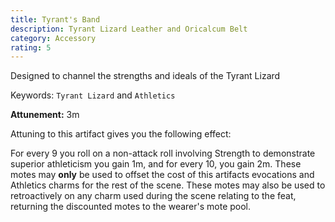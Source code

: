 ```yaml
---
title: Tyrant's Band
description: Tyrant Lizard Leather and Oricalcum Belt
category: Accessory
rating: 5
---
```


Designed to channel the strengths and ideals of the Tyrant Lizard

Keywords: `Tyrant Lizard` and `Athletics`

**Attunement:** 3m

Attuning to this artifact gives you the following effect:

For every 9 you roll on a non-attack roll involving Strength to demonstrate superior athleticism you gain 1m, and for every 10, you gain 2m. These motes may __only__ be used to offset the cost of this artifacts evocations and Athletics charms for the rest of the scene. These motes may also be used to retroactively on any charm used during the scene relating to the feat, returning the discounted motes to the wearer's mote pool.
